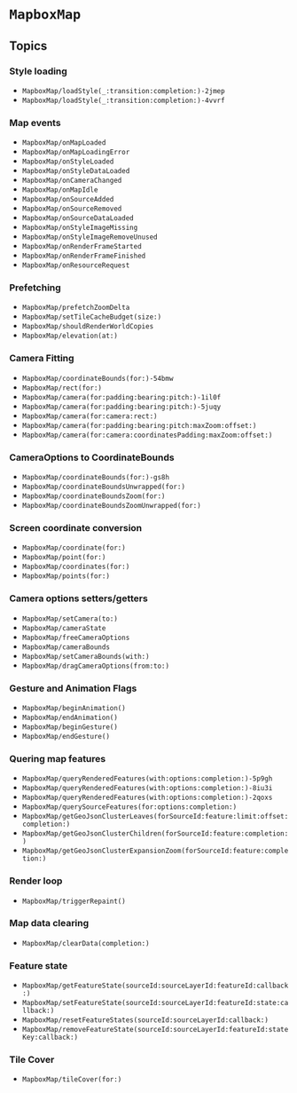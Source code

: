 # ``MapboxMap``

## Topics

### Style loading

- ``MapboxMap/loadStyle(_:transition:completion:)-2jmep``
- ``MapboxMap/loadStyle(_:transition:completion:)-4vvrf``

### Map events

- ``MapboxMap/onMapLoaded``
- ``MapboxMap/onMapLoadingError``
- ``MapboxMap/onStyleLoaded``
- ``MapboxMap/onStyleDataLoaded``
- ``MapboxMap/onCameraChanged``
- ``MapboxMap/onMapIdle``
- ``MapboxMap/onSourceAdded``
- ``MapboxMap/onSourceRemoved``
- ``MapboxMap/onSourceDataLoaded``
- ``MapboxMap/onStyleImageMissing``
- ``MapboxMap/onStyleImageRemoveUnused``
- ``MapboxMap/onRenderFrameStarted``
- ``MapboxMap/onRenderFrameFinished``
- ``MapboxMap/onResourceRequest``

### Prefetching

- ``MapboxMap/prefetchZoomDelta``
- ``MapboxMap/setTileCacheBudget(size:)``
- ``MapboxMap/shouldRenderWorldCopies``
- ``MapboxMap/elevation(at:)``

### Camera Fitting

- ``MapboxMap/coordinateBounds(for:)-54bmw``
- ``MapboxMap/rect(for:)``
- ``MapboxMap/camera(for:padding:bearing:pitch:)-1il0f``
- ``MapboxMap/camera(for:padding:bearing:pitch:)-5juqy``
- ``MapboxMap/camera(for:camera:rect:)``
- ``MapboxMap/camera(for:padding:bearing:pitch:maxZoom:offset:)``
- ``MapboxMap/camera(for:camera:coordinatesPadding:maxZoom:offset:)``

### CameraOptions to CoordinateBounds

- ``MapboxMap/coordinateBounds(for:)-gs8h``
- ``MapboxMap/coordinateBoundsUnwrapped(for:)``
- ``MapboxMap/coordinateBoundsZoom(for:)``
- ``MapboxMap/coordinateBoundsZoomUnwrapped(for:)``

### Screen coordinate conversion

- ``MapboxMap/coordinate(for:)``
- ``MapboxMap/point(for:)``
- ``MapboxMap/coordinates(for:)``
- ``MapboxMap/points(for:)``

### Camera options setters/getters

- ``MapboxMap/setCamera(to:)``
- ``MapboxMap/cameraState``
- ``MapboxMap/freeCameraOptions``
- ``MapboxMap/cameraBounds``
- ``MapboxMap/setCameraBounds(with:)``
- ``MapboxMap/dragCameraOptions(from:to:)``

### Gesture and Animation Flags

- ``MapboxMap/beginAnimation()``
- ``MapboxMap/endAnimation()``
- ``MapboxMap/beginGesture()``
- ``MapboxMap/endGesture()``

### Quering map features

- ``MapboxMap/queryRenderedFeatures(with:options:completion:)-5p9gh``
- ``MapboxMap/queryRenderedFeatures(with:options:completion:)-8iu3i``
- ``MapboxMap/queryRenderedFeatures(with:options:completion:)-2qoxs``
- ``MapboxMap/querySourceFeatures(for:options:completion:)``
- ``MapboxMap/getGeoJsonClusterLeaves(forSourceId:feature:limit:offset:completion:)``
- ``MapboxMap/getGeoJsonClusterChildren(forSourceId:feature:completion:)``
- ``MapboxMap/getGeoJsonClusterExpansionZoom(forSourceId:feature:completion:)``

### Render loop

- ``MapboxMap/triggerRepaint()``

### Map data clearing

- ``MapboxMap/clearData(completion:)``

### Feature state

- ``MapboxMap/getFeatureState(sourceId:sourceLayerId:featureId:callback:)``
- ``MapboxMap/setFeatureState(sourceId:sourceLayerId:featureId:state:callback:)``
- ``MapboxMap/resetFeatureStates(sourceId:sourceLayerId:callback:)``
- ``MapboxMap/removeFeatureState(sourceId:sourceLayerId:featureId:stateKey:callback:)``

### Tile Cover

- ``MapboxMap/tileCover(for:)``

